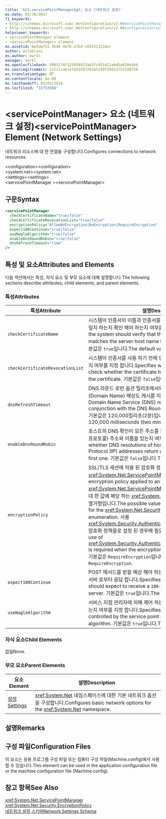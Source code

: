 ```yaml
---
title: '&lt;servicePointManager&gt; 요소 (네트워크 설정)'
ms.date: 03/30/2017
f1_keywords:
- http://schemas.microsoft.com/.NetConfiguration/v2.0#servicePointManager
- http://schemas.microsoft.com/.NetConfiguration/v2.0#configuration/system.net/settings/servicePointManager
helpviewer_keywords:
- servicePointManager element
- <servicePointManager> element
ms.assetid: 6e5def51-3646-4ef6-a7bd-c69151321bec
author: mcleblanc
ms.author: markl
manager: markl
ms.openlocfilehash: 5903174f125938923a63fc031421a8d5a020e56d
ms.sourcegitcommit: 11f11ca6cefe555972b3a5c99729d1a7523d8f50
ms.translationtype: MT
ms.contentlocale: ko-KR
ms.lasthandoff: 05/03/2018
ms.locfileid: "32753588"
---
```

# <a name="ltservicepointmanagergt-element-network-settings"></a><span data-ttu-id="8573c-102">&lt;servicePointManager&gt; 요소 (네트워크 설정)</span><span class="sxs-lookup"><span data-stu-id="8573c-102">&lt;servicePointManager&gt; Element (Network Settings)</span></span>
<span data-ttu-id="8573c-103">네트워크 리소스에 대 한 연결을 구성합니다.</span><span class="sxs-lookup"><span data-stu-id="8573c-103">Configures connections to network resources.</span></span>  
  
 <span data-ttu-id="8573c-104">\<configuration></span><span class="sxs-lookup"><span data-stu-id="8573c-104">\<configuration></span></span>  
<span data-ttu-id="8573c-105">\<system.net></span><span class="sxs-lookup"><span data-stu-id="8573c-105">\<system.net></span></span>  
<span data-ttu-id="8573c-106">\<settings></span><span class="sxs-lookup"><span data-stu-id="8573c-106">\<settings></span></span>  
<span data-ttu-id="8573c-107">\<servicePointManager ></span><span class="sxs-lookup"><span data-stu-id="8573c-107">\<servicePointManager></span></span>  
  
## <a name="syntax"></a><span data-ttu-id="8573c-108">구문</span><span class="sxs-lookup"><span data-stu-id="8573c-108">Syntax</span></span>  
  
```xml  
<servicePointManager  
  checkCertificateName="true|false"  
  checkCertificateRevocationList="true|false"  
  encryptionPolicy="AllowNoEncryption|NoEncryption|RequireEncryption"  
  expect100Continue="true|false"  
  useNagleAlgorithm="true|false"  
  enableDnsRoundRobin="true|false"  
  dnsRefreshTimeout="time"  
/>  
```  
  
## <a name="attributes-and-elements"></a><span data-ttu-id="8573c-109">특성 및 요소</span><span class="sxs-lookup"><span data-stu-id="8573c-109">Attributes and Elements</span></span>  
 <span data-ttu-id="8573c-110">다음 섹션에서는 특성, 자식 요소 및 부모 요소에 대해 설명합니다.</span><span class="sxs-lookup"><span data-stu-id="8573c-110">The following sections describe attributes, child elements, and parent elements.</span></span>  
  
### <a name="attributes"></a><span data-ttu-id="8573c-111">특성</span><span class="sxs-lookup"><span data-stu-id="8573c-111">Attributes</span></span>  
  
|<span data-ttu-id="8573c-112">**특성**</span><span class="sxs-lookup"><span data-stu-id="8573c-112">**Attribute**</span></span>|<span data-ttu-id="8573c-113">**설명**</span><span class="sxs-lookup"><span data-stu-id="8573c-113">**Description**</span></span>|  
|-------------------|---------------------|  
|`checkCertificateName`|<span data-ttu-id="8573c-114">시스템이 인증서의 이름과 인증서를 사용 하기 전에 서버 호스트 이름이 일치 하는지 확인 해야 하는지 여부를 지정 합니다.</span><span class="sxs-lookup"><span data-stu-id="8573c-114">Specifies whether the system should verify that the name on the certificate matches the server host name before using the certificate.</span></span> <span data-ttu-id="8573c-115">기본값은 `true`입니다.</span><span class="sxs-lookup"><span data-stu-id="8573c-115">The default value is `true`.</span></span>|  
|`checkCertificateRevocationList`|<span data-ttu-id="8573c-116">시스템이 인증서를 사용 하기 전에 인증서 해지 여부를 확인 해야 하는지 여부를 지정 합니다.</span><span class="sxs-lookup"><span data-stu-id="8573c-116">Specifies whether the system should check whether the certificate has been revoked before using the certificate.</span></span> <span data-ttu-id="8573c-117">기본값은 `false`입니다.</span><span class="sxs-lookup"><span data-stu-id="8573c-117">The default value is `false`.</span></span>|  
|`dnsRefreshTimeout`|<span data-ttu-id="8573c-118">DNS 라운드 로빈 옵션 밀리초에서와 함께에서 시간 서비스 DNS (Domain Name) 해상도 캐시를 지정 합니다.</span><span class="sxs-lookup"><span data-stu-id="8573c-118">Specifies how long Domain Name Service (DNS) resolutions are cached in conjunction with the DNS Round Robin option, in milliseconds.</span></span> <span data-ttu-id="8573c-119">기본값은 120,000밀리초(2분)입니다.</span><span class="sxs-lookup"><span data-stu-id="8573c-119">The default value is 120,000 milliseconds (two minutes).</span></span>|  
|`enableDnsRoundRobin`|<span data-ttu-id="8573c-120">호스트의 DNS 확인이 모든 주소를 또는 첫 번째 반환 여러 IP (인터넷 프로토콜) 주소와 이름을 있는지 여부를 지정 합니다.</span><span class="sxs-lookup"><span data-stu-id="8573c-120">Specifies whether DNS resolutions of host names with multiple Internet Protocol (IP) addresses return all the addresses, or just the first one.</span></span> <span data-ttu-id="8573c-121">기본값은 `false`입니다.</span><span class="sxs-lookup"><span data-stu-id="8573c-121">The default value is `false`.</span></span>|  
|`encryptionPolicy`|<span data-ttu-id="8573c-122">SSL/TLS 세션에 적용 된 암호화 정책을 지정는 <xref:System.Net.ServicePointManager> 인스턴스.</span><span class="sxs-lookup"><span data-stu-id="8573c-122">Specifies the encryption policy applied to an SSL/TLS session on a <xref:System.Net.ServicePointManager> instance.</span></span> <span data-ttu-id="8573c-123">가능한 값은에 대 한 값에 해당 하는 <xref:System.Net.Security.EncryptionPolicy> 열거형입니다.</span><span class="sxs-lookup"><span data-stu-id="8573c-123">The possible values are equivalent to the values for the <xref:System.Net.Security.EncryptionPolicy> enumeration.</span></span> <span data-ttu-id="8573c-124">사용 <xref:System.Security.Authentication.CipherAlgorithmType.Null> 암호화 정책을로 설정 된 경우에 필요한 `NoEncryption`합니다.</span><span class="sxs-lookup"><span data-stu-id="8573c-124">The use of <xref:System.Security.Authentication.CipherAlgorithmType.Null> is required when the encryption policy is set to `NoEncryption`.</span></span> <span data-ttu-id="8573c-125">기본값은 `RequireEncryption`입니다.</span><span class="sxs-lookup"><span data-stu-id="8573c-125">The default value is `RequireEncryption`.</span></span>|  
|`expect100Continue`|<span data-ttu-id="8573c-126">POST 메서드를 받을 예상 해야 하는지 여부를 지정 된 `100-continue` 서버 로부터 응답 합니다.</span><span class="sxs-lookup"><span data-stu-id="8573c-126">Specifies whether POST methods should expect to receive a `100-continue` response from the server.</span></span> <span data-ttu-id="8573c-127">기본값은 `true`입니다.</span><span class="sxs-lookup"><span data-stu-id="8573c-127">The default value is `true`.</span></span>|  
|`useNagleAlgorithm`|<span data-ttu-id="8573c-128">서비스 지점 관리자에 의해 제어 하는 연결 Nagle 알고리즘을 사용 하는지 여부를 지정 합니다.</span><span class="sxs-lookup"><span data-stu-id="8573c-128">Specifies whether connections controlled by the service point manager use the Nagle algorithm.</span></span> <span data-ttu-id="8573c-129">기본값은 `true`입니다.</span><span class="sxs-lookup"><span data-stu-id="8573c-129">The default value is `true`.</span></span>|  
  
### <a name="child-elements"></a><span data-ttu-id="8573c-130">자식 요소</span><span class="sxs-lookup"><span data-stu-id="8573c-130">Child Elements</span></span>  
 <span data-ttu-id="8573c-131">없음</span><span class="sxs-lookup"><span data-stu-id="8573c-131">None.</span></span>  
  
### <a name="parent-elements"></a><span data-ttu-id="8573c-132">부모 요소</span><span class="sxs-lookup"><span data-stu-id="8573c-132">Parent Elements</span></span>  
  
|<span data-ttu-id="8573c-133">**요소**</span><span class="sxs-lookup"><span data-stu-id="8573c-133">**Element**</span></span>|<span data-ttu-id="8573c-134">**설명**</span><span class="sxs-lookup"><span data-stu-id="8573c-134">**Description**</span></span>|  
|-----------------|---------------------|  
|[<span data-ttu-id="8573c-135">설정</span><span class="sxs-lookup"><span data-stu-id="8573c-135">Settings</span></span>](../../../../../docs/framework/configure-apps/file-schema/network/settings-element-network-settings.md)|<span data-ttu-id="8573c-136"><xref:System.Net> 네임스페이스에 대한 기본 네트워크 옵션을 구성합니다.</span><span class="sxs-lookup"><span data-stu-id="8573c-136">Configures basic network options for the <xref:System.Net> namespace.</span></span>|  
  
## <a name="remarks"></a><span data-ttu-id="8573c-137">설명</span><span class="sxs-lookup"><span data-stu-id="8573c-137">Remarks</span></span>  
  
## <a name="configuration-files"></a><span data-ttu-id="8573c-138">구성 파일</span><span class="sxs-lookup"><span data-stu-id="8573c-138">Configuration Files</span></span>  
 <span data-ttu-id="8573c-139">이 요소는 응용 프로그램 구성 파일 또는 컴퓨터 구성 파일(Machine.config)에서 사용할 수 있습니다.</span><span class="sxs-lookup"><span data-stu-id="8573c-139">This element can be used in the application configuration file or the machine configuration file (Machine.config).</span></span>  
  
## <a name="see-also"></a><span data-ttu-id="8573c-140">참고 항목</span><span class="sxs-lookup"><span data-stu-id="8573c-140">See Also</span></span>  
 <xref:System.Net.ServicePointManager>  
 <xref:System.Net.Security.EncryptionPolicy>  
 [<span data-ttu-id="8573c-141">네트워크 설정 스키마</span><span class="sxs-lookup"><span data-stu-id="8573c-141">Network Settings Schema</span></span>](../../../../../docs/framework/configure-apps/file-schema/network/index.md)
